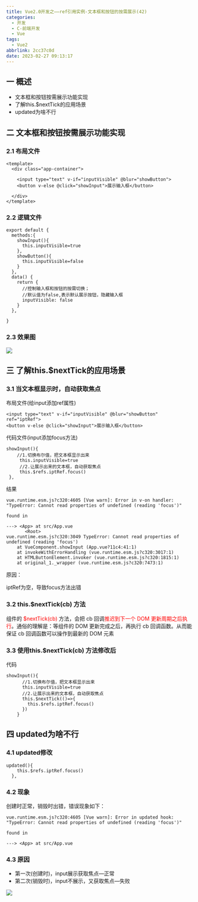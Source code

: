 ```yaml
---
title: Vue2.0开发之——ref引用实例-文本框和按钮的按需展示(42)
categories:
  - 开发
  - C-前端开发
  - Vue
tags:
  - Vue2
abbrlink: 2cc37c0d
date: 2023-02-27 09:13:17
---
```

## 一 概述

* 文本框和按钮按需展示功能实现
* 了解this.$nextTick的应用场景
* updated为啥不行

<!--more-->

## 二 文本框和按钮按需展示功能实现

### 2.1 布局文件

```
<template>
  <div class="app-container">

    <input type="text" v-if="inputVisible" @blur="showButton">
    <button v-else @click="showInput">展示输入框</button>

  </div>
</template>
```

### 2.2 逻辑文件

```
export default {
  methods:{
    showInput(){
      this.inputVisible=true
    },
    showButton(){
      this.inputVisible=false
    }
  },
  data() {
    return {
      //控制输入框和按钮的按需切换；
      //默认值为false,表示默认展示按钮，隐藏输入框
      inputVisible: false
    }
  },

}
```

### 2.3 效果图
![][1]

## 三 了解this.$nextTick的应用场景

### 3.1 当文本框显示时，自动获取焦点

布局文件(给input添加ref属性)

```
<input type="text" v-if="inputVisible" @blur="showButton" ref="iptRef">
<button v-else @click="showInput">展示输入框</button>
```

代码文件(input添加focus方法)

```
showInput(){
    //1.切换布尔值，把文本框显示出来
     this.inputVisible=true
     //2.让展示出来的文本框，自动获取焦点
     this.$refs.iptRef.focus()
 },
```

结果

```
vue.runtime.esm.js?c320:4605 [Vue warn]: Error in v-on handler: "TypeError: Cannot read properties of undefined (reading 'focus')"

found in

---> <App> at src/App.vue
       <Root>
vue.runtime.esm.js?c320:3049 TypeError: Cannot read properties of undefined (reading 'focus')
    at VueComponent.showInput (App.vue?11c4:41:1)
    at invokeWithErrorHandling (vue.runtime.esm.js?c320:3017:1)
    at HTMLButtonElement.invoker (vue.runtime.esm.js?c320:1815:1)
    at original_1._wrapper (vue.runtime.esm.js?c320:7473:1)
```

原因：

iptRef为空，导致focus方法出错

### 3.2 this.$nextTick(cb) 方法

组件的 <font color=red>$nextTick(cb) </font>方法，会把 cb 回调<font color=red>推迟到下一个 DOM 更新周期之后执行</font>。通俗的理解是：等组件的
DOM 更新完成之后，再执行 cb 回调函数。从而能保证 cb 回调函数可以操作到最新的 DOM 元素

### 3.3 使用this.$nextTick(cb) 方法修改后

代码

```
showInput(){
      //1.切换布尔值，把文本框显示出来
      this.inputVisible=true
      //2.让展示出来的文本框，自动获取焦点
      this.$nextTick(()=>{
        this.$refs.iptRef.focus()
      })
    }
```

## 四 updated为啥不行

### 4.1 updated修改

```
updated(){
    this.$refs.iptRef.focus()
  },
```

### 4.2 现象

创建时正常，销毁时出错，错误现象如下：

```
vue.runtime.esm.js?c320:4605 [Vue warn]: Error in updated hook: "TypeError: Cannot read properties of undefined (reading 'focus')"

found in

---> <App> at src/App.vue
```

### 4.3 原因

* 第一次(创建时)，input展示获取焦点—正常
* 第二次(销毁时)，input不展示，又获取焦点—失败

![][2]



[1]:https://cdn.staticaly.com/gh/PGzxc/CDN/master/blog-vue/vue02-42-ref-vuecomponent-button-input-show.gif
[2]:https://cdn.staticaly.com/gh/PGzxc/CDN/master/blog-vue/vue02-42-ref-vuecomponent-update.png